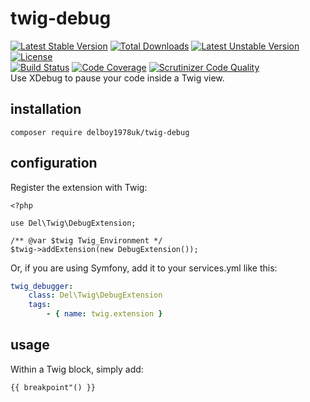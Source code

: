 # twig-debug
[![Latest Stable Version](https://poser.pugx.org/delboy1978uk/twig-debug/v/stable)](https://packagist.org/packages/delboy1978uk/twig-debug) [![Total Downloads](https://poser.pugx.org/delboy1978uk/twig-debug/downloads)](https://packagist.org/packages/delboy1978uk/twig-debug) [![Latest Unstable Version](https://poser.pugx.org/delboy1978uk/twig-debug/v/unstable)](https://packagist.org/packages/delboy1978uk/twig-debug) [![License](https://poser.pugx.org/delboy1978uk/twig-debug/license)](https://packagist.org/packages/delboy1978uk/twig-debug)<br />
[![Build Status](https://travis-ci.org/delboy1978uk/twig-debug.png?branch=master)](https://travis-ci.org/delboy1978uk/twig-debug) [![Code Coverage](https://scrutinizer-ci.com/g/delboy1978uk/twig-debug/badges/coverage.png?b=master)](https://scrutinizer-ci.com/g/delboy1978uk/twig-debug/?branch=master) [![Scrutinizer Code Quality](https://scrutinizer-ci.com/g/delboy1978uk/twig-debug/badges/quality-score.png?b=master)](https://scrutinizer-ci.com/g/delboy1978uk/twig-debug/?branch=master) <br />
Use XDebug to pause your code inside a Twig view.
## installation
```
composer require delboy1978uk/twig-debug
```
## configuration
Register the extension with Twig:
```
<?php

use Del\Twig\DebugExtension;

/** @var $twig Twig_Environment */
$twig->addExtension(new DebugExtension());
```
Or, if you are using Symfony, add it to your services.yml like this:
```yaml
twig_debugger:
    class: Del\Twig\DebugExtension
    tags:
        - { name: twig.extension }
```
## usage
Within a Twig block, simply add:
```
{{ breakpoint"() }}
```
